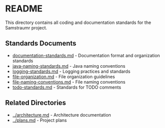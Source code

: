 <!--
Copyright (c) 2025 Eric C. Mumford (@heymumford)

This software was developed with analytical assistance from AI tools 
including Claude 3.7 Sonnet, Claude Code, and Google Gemini Deep Research,
which were used as paid services. All intellectual property rights 
remain exclusively with the copyright holder listed above.

Licensed under the Mozilla Public License 2.0
-->

# README

This directory contains all coding and documentation standards for the Samstraumr project.

## Standards Documents

- [documentation-standards.md](documentation-standards.md) - Documentation format and organization standards
- [java-naming-standards.md](java-naming-standards.md) - Java naming conventions
- [logging-standards.md](logging-standards.md) - Logging practices and standards
- [file-organization.md](file-organization.md) - File organization guidelines
- [file-naming-conventions.md](file-naming-conventions.md) - File naming conventions
- [todo-standards.md](todo-standards.md) - Standards for TODO comments

## Related Directories

- [../architecture.md](../architecture.md) - Architecture documentation
- [../plans.md](../plans.md) - Project plans
